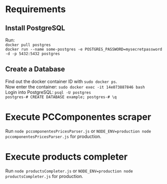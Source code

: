 # Requirements
## Install PostgreSQL
Run:  
`docker pull postgres`  
`docker run --name some-postgres -e POSTGRES_PASSWORD=mysecretpassword -d -p 5432:5432 postgres`

## Create a Database
Find out the docker container ID with `sudo docker ps`.  
Now enter the container: `sudo docker exec -it 14e073887846 bash`  
Login into PostgreSQL: `psql -U postgres`  
`postgres-# CREATE DATABASE example;
postgres-# \q`

# Execute PCComponentes scraper
Run `node pccomponentesPricesParser.js` or `NODE_ENV=production node pccomponentesPricesParser.js` for production.

# Execute products completer
Run `node productsCompleter.js` or `NODE_ENV=production node productsCompleter.js` for production.
